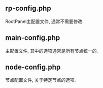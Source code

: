 ## rp-config.php
RootPanel主配置文件, 通常不需要修改.

## main-config.php
主配置文件, 其中的选项通常是所有节点统一的.

## node-config.php
节点配置文件, 关于特定节点的选项.